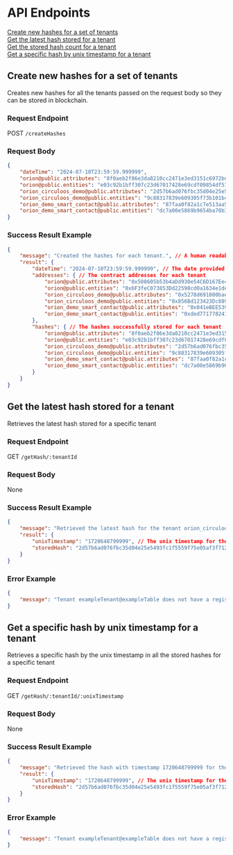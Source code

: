 # API Endpoints

[Create new hashes for a set of tenants](#create-new-hashes-for-a-set-of-tenants)  
[Get the latest hash stored for a tenant](#get-the-latest-hash-stored-for-a-tenant)  
[Get the stored hash count for a tenant](#get-the-stored-hash-count-for-a-tenant)  
[Get a specific hash by unix timestamp for a tenant](#get-a-specific-hash-by-unix-timestamp-for-a-tenant)

## Create new hashes for a set of tenants
Creates new hashes for all the tenants passed on the request body so they can be stored in blockchain.
### Request Endpoint
POST `/createHashes`
### Request Body
```json
{
    "dateTime": "2024-07-10T23:59:59.999999",
    "orion@public.attributes": "8f0aeb2f86e3da8210cc2471e3ed3151c6972bd829029b407cca253cae4bf7df",
    "orion@public.entities": "e03c92b1bff307c23d67017428e69cdf09854df578b271479e11a9807c8d0246",
    "orion_circuloos_demo@public.attributes": "2d57b6ad076fbc35d04e25e5493fc1f5559f75e05af3f712abe22948c9307281",
    "orion_circuloos_demo@public.entities": "9c88317839e609305f73b101b465d98e6dbf437e0062c1f18dc3ae3bdb16aa04",
    "orion_demo_smart_contact@public.attributes": "87faa0f82a1c7e513aa53b03dde18394bd2a7452717f1fbee1828d01f0d762c6",
    "orion_demo_smart_contact@public.entities": "dc7a00e5869b9654ba70b37abdf63dad9ba097126ee062d8b87efd8f075b0860"
}
```
### Success Result Example
```json
{
    "message": "Created the hashes for each tenant.", // A human readable response of what happened
    "result": {
        "dateTime": "2024-07-10T23:59:59.999999", // The date provided for the hashes, or the current date as the server was called.
        "addresses": { // The contract addresses for each tenant
            "orion@public.attributes": "0x508605b53b4aDd930e54C6D167Ee40d23ED3Ba30",
            "orion@public.entities": "0x6F3feC073853Dd22598cd0a1634e1de3E0bC575D",
            "orion_circuloos_demo@public.attributes": "0x5278d691080bae115522d01c94080e9360B20e25",
            "orion_circuloos_demo@public.entities": "0x856Bd123423Dc889413dc7Ae5D3D9af976BEfeE3",
            "orion_demo_smart_contact@public.attributes": "0x041eBEE539Ea66AEA00aeFAD453d7Dc439709717",
            "orion_demo_smart_contact@public.entities": "0xded771778241433fdFa5b2e78c394A90c33cCFb7"
        },
        "hashes": { // The hashes successfully stored for each tenant
            "orion@public.attributes": "8f0aeb2f86e3da8210cc2471e3ed3151c6972bd829029b407cca253cae4bf7df",
            "orion@public.entities": "e03c92b1bff307c23d67017428e69cdf09854df578b271479e11a9807c8d0246",
            "orion_circuloos_demo@public.attributes": "2d57b6ad076fbc35d04e25e5493fc1f5559f75e05af3f712abe22948c9307281",
            "orion_circuloos_demo@public.entities": "9c88317839e609305f73b101b465d98e6dbf437e0062c1f18dc3ae3bdb16aa04",
            "orion_demo_smart_contact@public.attributes": "87faa0f82a1c7e513aa53b03dde18394bd2a7452717f1fbee1828d01f0d762c6",
            "orion_demo_smart_contact@public.entities": "dc7a00e5869b9654ba70b37abdf63dad9ba097126ee062d8b87efd8f075b0860"
        }
    }
}
```

## Get the latest hash stored for a tenant
Retrieves the latest hash stored for a specific tenant
### Request Endpoint
GET `/getHash/:tenantId`
### Request Body
None
### Success Result Example
```json
{
    "message": "Retrieved the latest hash for the tenant orion_circuloos_demo@public.attributes.", // A message explaining execution result
    "result": {
        "unixTimestamp": "1720648799999", // The unix timestamp for the stored hash
        "storedHash": "2d57b6ad076fbc35d04e25e5493fc1f5559f75e05af3f712abe22948c9307281" // The stored hash
    }
}
```
### Error Example
```json
{
    "message": "Tenant exampleTenant@exampleTable does not have a registered contract."
}
```

## Get a specific hash by unix timestamp for a tenant
Retrieves a specific hash by the unix timestamp in all the stored hashes for a specific tenant
### Request Endpoint
GET `/getHash/:tenantId/:unixTimestamp`
### Request Body
None
### Success Result Example
```json
{
    "message": "Retrieved the hash with timestamp 1720648799999 for the tenant orion_circuloos_demo@public.attributes.", // A message explaining execution result
    "result": {
        "unixTimestamp": "1720648799999", // The unix timestamp for the stored hash
        "storedHash": "2d57b6ad076fbc35d04e25e5493fc1f5559f75e05af3f712abe22948c9307281" // The stored hash
    }
}
```
### Error Example
```json
{
    "message": "Tenant exampleTenant@exampleTable does not have a registered contract."
}
```